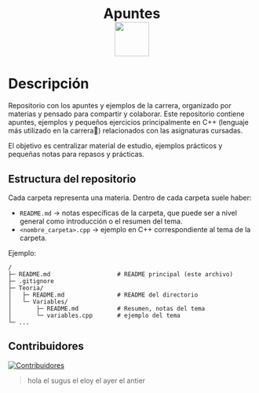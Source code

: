 <h1 align="center">Apuntes<br><img src="https://media.tenor.com/8CRuK01WKcMAAAAi/pokemon-pikachu.gif" width="70"></h1>

# Descripción

Repositorio con los apuntes y ejemplos de la carrera, organizado por materias y pensado para compartir y colaborar. Este repositorio contiene apuntes, ejemplos y pequeños ejercicios principalmente en C++ (lenguaje más utilizado en la carrera🦖) relacionados con las asignaturas cursadas. 

El objetivo es centralizar material de estudio, ejemplos prácticos y pequeñas notas para repasos y prácticas.

## Estructura del repositorio
Cada carpeta representa una materia. Dentro de cada carpeta suele haber:

- `README.md` → notas específicas de la carpeta, que puede ser a nivel general como introducción o el resumen del tema.
- `<nombre_carpeta>.cpp` → ejemplo en C++ correspondiente al tema de la carpeta.

Ejemplo:

```
/
├─ README.md                   # README principal (este archivo)
├─ .gitignore
├─ Teoria/
│   ├─ README.md               # README del directorio
│   └─ Variables/
│       ├─ README.md           # Resumen, notas del tema
│       └─ variables.cpp       # ejemplo del tema
└─ ...

```

## Contribuidores

[![Contribuidores](https://contrib.rocks/image?repo=cesarleroy/Apuntes)](https://github.com/cesarleroy/Apuntes/graphs/contributors)

> hola el sugus el eloy el ayer el antier